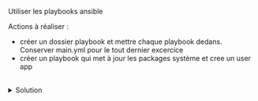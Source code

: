 Utiliser les playbooks ansible

Actions à réaliser :
- créer un dossier playbook et mettre chaque playbook dedans. Conserver main.yml pour le tout dernier excercice
- créer un playbook qui met à jour les packages système et cree un user app

<br>

<details>

<summary>Solution</summary>

Créer le dossier playbook et créer le playbook sys.yml
```plain
mkdir -p playbook
```{{exec}}
```plain
touch playbook/sys.yml
```{{exec}}

Utiliser l'éditeur pour créer le playbook qui permet de gérer le système
```plain
---

# Ce playbook mets a jour les paquets systemes et cree un utilisateur applicatif app
- name: MAJ et user app
  hosts: all
  tasks:
  - name: MAJ
    ansible.builtin.package:
      name: "*"
      state: latest
  - name: user app
    ansible.builtin.user:
      name: app
      shell: /bin/bash
      append: yes

```

Cette commande jouera le playbook
```plain
ansible-playbook playbook/sys.yml
```{{exec}}

Rejouer le playbook pour constater l'idempotence
```
ansible-playbook playbook/sys.yml
```

</details>
